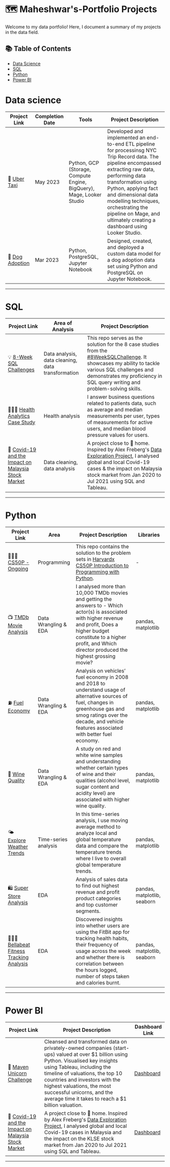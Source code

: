 
# 🗺  Maheshwar's-Portfolio Projects

Welcome to my data portfolio! Here, I document a summary of my projects in the data field. 

## 📚 Table of Contents
- [Data Science](#data-science)
- [SQL](#sql)
- [Python](#python)
- [Power BI](#tableau)


# Data science

| Project Link | Completion Date | Tools | Project Description | 
|---|---|---|---|
| 🚗 [Uber Taxi](https://github.com/katiehuangx/data-engineering/tree/main/Uber%20Project) | May 2023 | Python, GCP (Storage, Compute Engine, BigQuery), Mage, Looker Studio | Developed and implemented an end-to-end ETL pipeline for processinsg NYC Trip Record data. The pipeline encompassed extracting raw data, performing data transformation using Python, applying fact and dimensional data modelling techniques, orchestrating the pipeline on Mage, and ultimately creating a dashboard using Looker Studio. |
| 🐶 [Dog Adoption](https://github.com/katiehuangx/data-engineering/tree/main/Dog%20Adoption) | Mar 2023 |Python, PostgreSQL, Jupyter Notebook | Designed, created, and deployed a custom data model for a dog adoption data set using Python and PostgreSQL on Jupyter Notebook. |

***

# SQL

| Project Link | Area of Analysis | Project Description | 
|---|---|---|
| 💡 [8-Week SQL Challenges](https://github.com/katiehuangx/8-Week-SQL-Challenge) | Data analysis, data cleaning, data transformation | This repo serves as the solution for the 8 case studies from the [#8WeekSQLChallenge](https://8weeksqlchallenge.com). It showcases my ability to tackle various SQL challenges and demonstrates my proficiency in SQL query writing and problem-solving skills. | 
| 👩🏻‍⚕️ [Health Analytics Case Study](https://github.com/katiehuangx/Serious-SQL-Apprenticeship/blob/main/Health%20Analytics%20Mini%20Case%20Study.md) | Health analysis | I answer business questions related to patients data, such as average and median measurements per user, types of measurements for active users, and median blood pressure values for users. |  
| 🦠 [Covid-19 and the Impact on Malaysia Stock Market](https://github.com/katiehuangx/Covid-19-and-Impact-on-Malaysia-stock-market) | Data cleaning, data analysis | A project close to 🏡 home. Inspired by Alex Freberg's [Data Exploration Project](https://www.youtube.com/watch?v=qfyynHBFOsM&list=PLUaB-1hjhk8H48Pj32z4GZgGWyylqv85f&index=1), I analysed global and local Covid-19 cases & the impact on Malaysia stock market from Jan 2020 to Jul 2021 using SQL and Tableau. |  

***

# Python

| Project Link | Area | Project Description | Libraries |    
|---|---|---|---|
| 👩🏻‍💻 [CS50P - Ongoing](https://github.com/katiehuangx/CS50P/blob/main/README.md) | Programming | This repo contains the solution to the problem sets in [Harvardx CS50P Introduction to Programming with Python](https://www.edx.org/course/cs50s-introduction-to-programming-with-python). | - | 
| 📺 [TMDb Movie Analysis](https://github.com/katiehuangx/Udacity-Data-Analyst-Nanodegree/blob/main/Project%202%20-%20TMDB%20Movie%20Analysis.ipynb) |   Data Wrangling & EDA | I analysed more than 10,000 TMDb movies and getting the answers to - Which actor(s) is associated with higher revenue and profit, Does a higher budget constitute to a higher profit, and Which director produced the highest grossing movie? | pandas, matplotlib |   
| ⛽️ [Fuel Economy](https://github.com/katiehuangx/Udacity-Data-Analyst-Nanodegree/blob/main/Case%20Study%202%20-%20Fuel%20Economy.ipynb) | Data Wrangling & EDA | Analysis on vehicles’ fuel economy in 2008 and 2018 to understand usage of alternative sources of fuel, changes in greenhouse gas and smog ratings over the decade, and vehicle features associated with better fuel economy. |  pandas, matplotlib |   
| 🍷 [Wine Quality](https://github.com/katiehuangx/Udacity-Data-Analyst-Nanodegree/blob/main/Case%20Study%201%20-%20Analysing%20Wine%20Quality.ipynb) | Data Wrangling & EDA | A study on red and white wine samples and understanding whether certain types of wine and their qualities (alcohol level, sugar content and acidity level) are associated with higher wine quality. | pandas, matplotlib |   
| 🌤 [Explore Weather Trends](https://github.com/katiehuangx/Udacity-Data-Analyst-Nanodegree/blob/main/Project%201%20-%20Explore%20Weather%20Trends.ipynb) | Time-series analysis | In this time-series analysis, I use moving average method to analyze local and global temperature data and compare the temperature trends where I live to overall global temperature trends. | pandas, matplotlib |
| 🛍 [Super Store Analysis](https://github.com/katiehuangx/Super-Store-Analysis/blob/main/Super_Store_Analysis.ipynb) | EDA | Analysis of sales data to find out highest revenue and profit product categories and top customer segments. | pandas, matplotlib, seaborn |
| 🏃🏻‍♀️ [Bellabeat Fitness Tracking Analysis](https://github.com/katiehuangx/Google-Data-Analytics-Capstone/blob/main/bellabeat-data-analysis.ipynb) | EDA | Discovered insights into whether users are using the FitBit app for tracking health habits, their frequency of usage across the week and whether there is correlation between the hours logged, number of steps taken and calories burnt. | pandas, matplotlib, seaborn |

***

# Power BI

| Project Link | Project Description | Dashboard Link |
|---|---|---|
| 🦄 [Maven Unicorn Challenge](https://github.com/katiehuangx/Maven-Unicorn-Challenge) | Cleansed and transformed data on privately-owned companies (start-ups) valued at over $1 billion using Python. Visualised key insights using Tableau, including the timeline of valuations, the top 10 countries and investors with the highest valuations, the most successful unicorns, and the average time it takes to reach a $1 billion valuation. | [Dashboard](https://public.tableau.com/app/profile/katie.huang/viz/UnicornCompanies_16502745371460/Unicorns?publish=yes) |
| 🦠 [Covid-19 and the Impact on Malaysia Stock Market](https://github.com/katiehuangx/Covid-19-and-Impact-on-Malaysia-stock-market) | A project close to 🏡 home. Inspired by Alex Freberg's [Data Exploration Project](https://www.youtube.com/watch?v=qfyynHBFOsM&list=PLUaB-1hjhk8H48Pj32z4GZgGWyylqv85f&index=1), I analysed global and local Covid-19 cases in Malaysia and the impact on the KLSE stock market from Jan 2020 to Jul 2021 using SQL and Tableau. | [Dashboard](https://public.tableau.com/app/profile/katie.huang/viz/Covid-19anditsimpactonKLSEIndexPriceinMalaysia/Dashboard1) |

***






